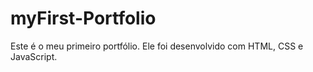 # myFirst-Portfolio
Este é o meu primeiro portfólio. Ele foi desenvolvido com HTML, CSS e JavaScript. 
